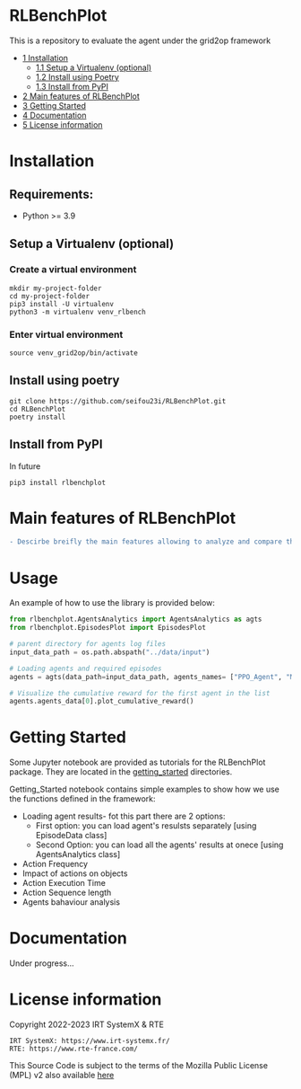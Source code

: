 # RLBenchPlot
This is a repository to evaluate the agent under the grid2op framework

*   [1 Installation](#installation)
    *   [1.1 Setup a Virtualenv (optional)](#setup-a-virtualenv-optional)
    *   [1.2 Install using Poetry](#install-using-poetry)
    *   [1.3 Install from PyPI](#install-from-pypi)
*   [2 Main features of RLBenchPlot](#main-features-of-rlbenchplot)
*   [3 Getting Started](#getting-started)
*   [4 Documentation](#documentation)
*   [5 License information](#license-information)

# Installation
## Requirements:
*   Python >= 3.9

## Setup a Virtualenv (optional)
### Create a virtual environment 
```commandline
mkdir my-project-folder
cd my-project-folder
pip3 install -U virtualenv
python3 -m virtualenv venv_rlbench
```
### Enter virtual environment
```commandline
source venv_grid2op/bin/activate
```

## Install using poetry
```commandline
git clone https://github.com/seifou23i/RLBenchPlot.git
cd RLBenchPlot
poetry install
```

## Install from PyPI
In future 
```commandline
pip3 install rlbenchplot
```

# Main features of RLBenchPlot
```diff  
- Descirbe breifly the main features allowing to analyze and compare the agents...
```

# Usage
An example of how to use the library is provided below:
```python
from rlbenchplot.AgentsAnalytics import AgentsAnalytics as agts
from rlbenchplot.EpisodesPlot import EpisodesPlot

# parent directory for agents log files
input_data_path = os.path.abspath("../data/input")

# Loading agents and required episodes
agents = agts(data_path=input_data_path, agents_names= ["PPO_Agent", "MazeRL_Agent", "Expert_Agent" ]) 

# Visualize the cumulative reward for the first agent in the list
agents.agents_data[0].plot_cumulative_reward()

```

# Getting Started
Some Jupyter notebook are provided as tutorials for the RLBenchPlot package. They are located in the 
[getting_started](getting_started) directories. 

Getting_Started notebook contains simple examples to show how we use the functions defined in the framework:

   * Loading agent results- fot this part there are 2 options:
      * First option: you can load agent's resulsts separately [using EpisodeData class]
      * Second Option: you can load all the agents' results at onece [using AgentsAnalytics class]
   * Action Frequency
   * Impact of actions on objects 
   * Action Execution Time
   * Action Sequence length
   * Agents bahaviour analysis 


   

# Documentation
Under progress...

# License information
Copyright 2022-2023 IRT SystemX & RTE

    IRT SystemX: https://www.irt-systemx.fr/
    RTE: https://www.rte-france.com/

This Source Code is subject to the terms of the Mozilla Public License (MPL) v2 also available 
[here](https://www.mozilla.org/en-US/MPL/2.0/)
